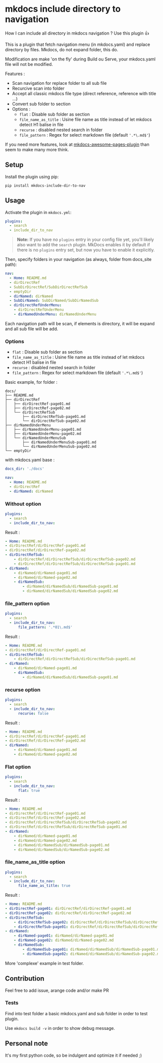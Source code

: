 # mkdocs include directory to navigation #

How I can include all directory in mkdocs navigation ? Use this plugin 👍

This is a plugin that fetch navigation menu (in mkdocs.yaml) and replace directory by files. Mkdocs, do not expand folder, this do.

Modification are make 'on the fly' during Build ou Serve, your mkdocs.yaml file will not be modified.

Features :

- Scan navigation for replace folder to all sub file
- Recurcive scan into folder
- Accept all classic mkdocs file type (direct reference, reference with title ...)
- Convert sub folder to section
- Options :
    - `flat` : Disable sub folder as section
    - `file_name_as_title` : Usine file name as title instead of let mkdocs detect H1 balise in file
    - `recurse` : disabled nested search in folder
    - `file_pattern` : Regex for select markdown file (default `'.*\.md$'`)

If you need more features, look at [mkdocs-awesome-pages-plugin](https://github.com/lukasgeiter/mkdocs-awesome-pages-plugin>) than seem to make many more think.

## Setup ##

Install the plugin using pip:

`pip install mkdocs-include-dir-to-nav`

## Usage ##

Activate the plugin in `mkdocs.yml`:

```yaml
plugins:
  - search
  - include_dir_to_nav
```

> **Note:** If you have no `plugins` entry in your config file yet, you'll likely also want to add the `search` plugin. MkDocs enables it by default if there is no `plugins` entry set, but now you have to enable it explicitly.

Then, specify folders in your navigation (as always, folder from docs_site path):

```yaml
nav:
  - Home: README.md
  - dirDirectRef
  - SubDirDirectRef/SubDirDirectRefSub
  - emptyDir
  - dirNamed: dirNamed
  - SubDirNamed: SubDirNamed/SubDirNamedSub
  - dirDirectRefUnderMenu:
    - dirDirectRefUnderMenu
    - dirNamedUnderMenu: dirNamedUnderMenu
```

Each navigation path will be scan, if elements is directory, it will be expand and all sub file will be add.

### Options ###

- `flat` : Disable sub folder as section
- `file_name_as_title` : Usine file name as title instead of let mkdocs detect H1 balise in file
- `recurse` : disabled nested search in folder
- `file_pattern` : Regex for select markdown file (default `'.*\.md$'`)

Basic example, for folder :

```shell
docs/
├── README.md
├── dirDirectRef
│   ├── dirDirectRef-page01.md
│   ├── dirDirectRef-page02.md
│   └── dirDirectRefSub
│       ├── dirDirectRefSub-page01.md
│       └── dirDirectRefSub-page02.md
├── dirNamedUnderMenu
│   ├── dirNamedUnderMenu-page01.md
│   ├── dirNamedUnderMenu-page02.md
│   └── dirNamedUnderMenuSub
│       ├── dirNamedUnderMenuSub-page01.md
│       └── dirNamedUnderMenuSub-page02.md
└── emptyDir
```

with mkdocs.yaml base :

```yaml
docs_dir: './docs'

nav:
  - Home: README.md
  - dirDirectRef
  - dirNamed: dirNamed
```

### Without option ####

```yaml
plugins:
  - search
  - include_dir_to_nav:
 ```

Result :

```yaml
- Home: README.md
- dirDirectRef/dirDirectRef-page01.md
- dirDirectRef/dirDirectRef-page02.md
- dirDirectRefSub:
    - dirDirectRef/dirDirectRefSub/dirDirectRefSub-page02.md
    - dirDirectRef/dirDirectRefSub/dirDirectRefSub-page01.md
- dirNamed:
    - dirNamed/dirNamed-page01.md
    - dirNamed/dirNamed-page02.md
    - dirNamedSub:
        - dirNamed/dirNamedSub/dirNamedSub-page01.md
        - dirNamed/dirNamedSub/dirNamedSub-page02.md
```

### file_pattern option ####

```yaml
plugins:
  - search
  - include_dir_to_nav:
      file_pattern: '.*01\.md$'
 ```

Result :

```yaml
- Home: README.md
- dirDirectRef/dirDirectRef-page01.md
- dirDirectRefSub:
    - dirDirectRef/dirDirectRefSub/dirDirectRefSub-page01.md
- dirNamed:
    - dirNamed/dirNamed-page01.md
    - dirNamedSub:
        - dirNamed/dirNamedSub/dirNamedSub-page01.md
```

### recurse option ####

```yaml
plugins:
  - search
  - include_dir_to_nav:
      recurse: false
 ```

Result :

```yaml
- Home: README.md
- dirDirectRef/dirDirectRef-page01.md
- dirDirectRef/dirDirectRef-page02.md
- dirNamed:
    - dirNamed/dirNamed-page01.md
    - dirNamed/dirNamed-page02.md
```

### Flat option ####

```yaml
plugins:
  - search
  - include_dir_to_nav:
      flat: true
 ```

Result :

```yaml
- Home: README.md
- dirDirectRef/dirDirectRef-page01.md
- dirDirectRef/dirDirectRef-page02.md
- dirDirectRef/dirDirectRefSub/dirDirectRefSub-page02.md
- dirDirectRef/dirDirectRefSub/dirDirectRefSub-page01.md
- dirNamed:
    - dirNamed/dirNamed-page01.md
    - dirNamed/dirNamed-page02.md
    - dirNamed/dirNamedSub/dirNamedSub-page01.md
    - dirNamed/dirNamedSub/dirNamedSub-page02.md
```

### file_name_as_title option ####

```yaml
plugins:
  - search
  - include_dir_to_nav:
      file_name_as_title: true
 ```

Result :

```yaml
- Home: README.md
- dirDirectRef-page01: dirDirectRef/dirDirectRef-page01.md
- dirDirectRef-page02: dirDirectRef/dirDirectRef-page02.md
- dirDirectRefSub:
    - dirDirectRefSub-page02: dirDirectRef/dirDirectRefSub/dirDirectRefSub-page02.md
    - dirDirectRefSub-page01: dirDirectRef/dirDirectRefSub/dirDirectRefSub-page01.md
- dirNamed:
    - dirNamed-page01: dirNamed/dirNamed-page01.md
    - dirNamed-page02: dirNamed/dirNamed-page02.md
    - dirNamedSub:
        - dirNamedSub-page01: dirNamed/dirNamedSub/dirNamedSub-page01.md
        - dirNamedSub-page02: dirNamed/dirNamedSub/dirNamedSub-page02.md
```

More 'complexe' example in test folder.

## Contribution ##

Feel free to add issue, arange code and/or make PR

### Tests ###

Find into test folder a basic mkdocs.yaml and sub folder in order to test plugin.

Use `mkdocs build -v` in order to show debug message.

## Personal note ##

It's my first python code, so be indulgent and optimize it if needed ;)
